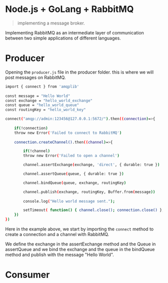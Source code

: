 # Node.js + GoLang + RabbitMQ
> implementing a message broker.

Implementing RabbitMQ as an intermediate layer of communication between two simple applications of different languages.

# Producer

Opening the `producer.js` file in the producer folder. this is where we will post messages on RabbitMQ.

```sh
import { connect } from 'amqplib'  
    
const message = "Hello World"
const exchange = "hello_world_exchange"
const queue = "hello_world_queue"
const routingKey = "hello_world_key"

connect("amqp://admin:123456@127.0.0.1:5672/").then((connection)=>{
    
    if(!connection)
    throw new Error('Failed to connect to RabbitMQ')
    
    connection.createChannel().then((channel)=>{

        if(!channel)
        throw new Error('Failed to open a channel')

        channel.assertExchange(exchange, 'direct', { durable: true })

        channel.assertQueue(queue, { durable: true })

        channel.bindQueue(queue, exchange, routingKey)

        channel.publish(exchange, routingKey, Buffer.from(message)) 
        
        console.log("Hello world message sent.");

        setTimeout( function() { channel.close(); connection.close() }, 500 );
    })
})
``` 

Here in the example above, we start by importing the `connect` method to create a connection and a channel with RabbitMQ.

We define the exchange in the assertExchange method and the Queue in assertQueue and we bind the exchange and the queue in the bindQueue method and publish with the message "Hello World".


# Consumer
